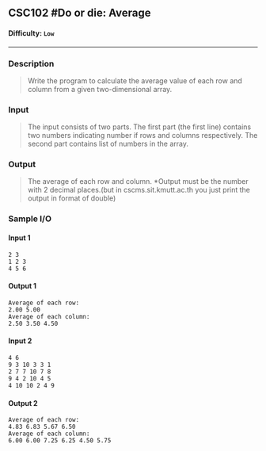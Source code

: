 ## CSC102 #Do or die: Average

#### Difficulty: `Low`

----------

### Description

> Write the program to calculate the average value of each row and column from a given two-dimensional array.

### Input

> The input consists of two parts. The first part (the first line) contains two numbers indicating number if rows and columns respectively. The second part contains list of numbers in the array.

### Output

>The average of each row and column.
>*Output must be the number with 2 decimal places.(but in cscms.sit.kmutt.ac.th you just print the output in format of double)

### Sample I/O

#### Input 1

```
2 3
1 2 3
4 5 6
```

#### Output 1

```
Average of each row:
2.00 5.00
Average of each column:
2.50 3.50 4.50
```

#### Input 2

```
4 6
9 3 10 3 3 1
2 7 7 10 7 8
9 4 2 10 4 5
4 10 10 2 4 9
```

#### Output 2

```
Average of each row:
4.83 6.83 5.67 6.50
Average of each column:
6.00 6.00 7.25 6.25 4.50 5.75
```

